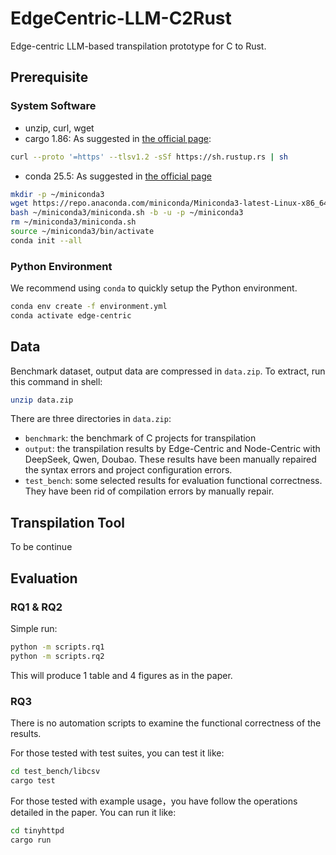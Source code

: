 # EdgeCentric-LLM-C2Rust

Edge-centric LLM-based transpilation prototype for C to Rust.

## Prerequisite
### System Software
- unzip, curl, wget
- cargo 1.86: As suggested in [the official page](https://doc.rust-lang.org/cargo/getting-started/installation.html):
```bash
curl --proto '=https' --tlsv1.2 -sSf https://sh.rustup.rs | sh
```
- conda 25.5: As suggested in [the official page](https://www.anaconda.com/docs/getting-started/miniconda/install#linux)
```bash
mkdir -p ~/miniconda3
wget https://repo.anaconda.com/miniconda/Miniconda3-latest-Linux-x86_64.sh -O ~/miniconda3/miniconda.sh
bash ~/miniconda3/miniconda.sh -b -u -p ~/miniconda3
rm ~/miniconda3/miniconda.sh
source ~/miniconda3/bin/activate
conda init --all
```
### Python Environment
We recommend using `conda` to quickly setup the Python environment.
```bash
conda env create -f environment.yml
conda activate edge-centric
```

## Data

Benchmark dataset, output data are compressed in `data.zip`. To extract, run this command in shell:

```bash
unzip data.zip
```


There are three directories in `data.zip`:
- `benchmark`: the benchmark of C projects for transpilation
- `output`: the transpilation results by Edge-Centric and Node-Centric with DeepSeek, Qwen, Doubao. These results have been manually repaired the syntax errors and project configuration errors.
- `test_bench`: some selected results for evaluation functional correctness. They have been rid of compilation errors by manually repair.

## Transpilation Tool

To be continue
## Evaluation

### RQ1 & RQ2
Simple run:
```bash
python -m scripts.rq1
python -m scripts.rq2
```

This will produce 1 table and 4 figures as in the paper.

### RQ3

There is no automation scripts to examine the functional correctness of the results.

For those tested with test suites, you can test it like:
```bash
cd test_bench/libcsv
cargo test
```

For those tested with example usage，you have follow the operations detailed in the paper. You can run it like:
```bash
cd tinyhttpd
cargo run
```